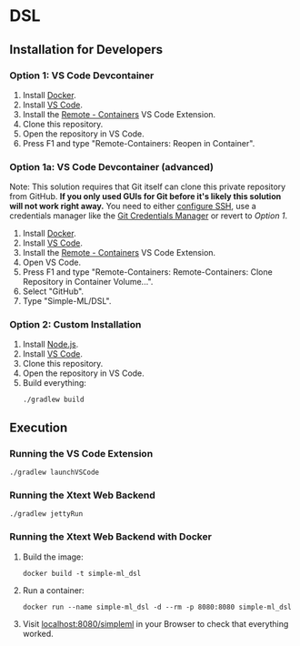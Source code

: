 # DSL
## Installation for Developers

### Option 1: VS Code Devcontainer

1. Install [Docker](https://docs.docker.com/get-docker/).
1. Install [VS Code](https://code.visualstudio.com/).
1. Install the [Remote - Containers](https://marketplace.visualstudio.com/items?itemName=ms-vscode-remote.remote-containers) VS Code Extension.
1. Clone this repository.
1. Open the repository in VS Code.
1. Press F1 and type "Remote-Containers: Reopen in Container".

### Option 1a: VS Code Devcontainer (advanced)

Note: This solution requires that Git itself can clone this private repository from GitHub. **If you only used GUIs for Git before it's likely this solution will not work right away.** You need to either [configure SSH](https://docs.github.com/en/github/authenticating-to-github/connecting-to-github-with-ssh), use a credentials manager like the [Git Credentials Manager](https://github.com/microsoft/Git-Credential-Manager-Core) or revert to _Option 1_.

1. Install [Docker](https://docs.docker.com/get-docker/).
1. Install [VS Code](https://code.visualstudio.com/).
1. Install the [Remote - Containers](https://marketplace.visualstudio.com/items?itemName=ms-vscode-remote.remote-containers) VS Code Extension.
1. Open VS Code.
1. Press F1 and type "Remote-Containers: Remote-Containers: Clone Repository in Container Volume...".
1. Select "GitHub".
1. Type "Simple-ML/DSL".

### Option 2: Custom Installation

1. Install [Node.js](https://nodejs.org/en/).
1. Install [VS Code](https://code.visualstudio.com/).
1. Clone this repository.
1. Open the repository in VS Code.
1. Build everything:
    ```shell
    ./gradlew build
    ```

## Execution

### Running the VS Code Extension

```shell
./gradlew launchVSCode
```

### Running the Xtext Web Backend

```shell
./gradlew jettyRun
```

### Running the Xtext Web Backend with Docker

1. Build the image:
    ```shell
    docker build -t simple-ml_dsl
    ```
1. Run a container:
    ```shell
    docker run --name simple-ml_dsl -d --rm -p 8080:8080 simple-ml_dsl
    ```
1. Visit [localhost:8080/simpleml](http://localhost:8080/simpleml) in your Browser to check that everything worked.

